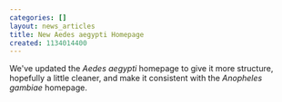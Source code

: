 ```yaml
---
categories: []
layout: news_articles
title: New Aedes aegypti Homepage
created: 1134014400
---
```

We've updated the <i>Aedes aegypti</i> homepage to give it more structure, hopefully a little cleaner, and make it consistent with the <i>Anopheles gambiae</i> homepage.
